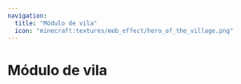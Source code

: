 ```yaml
---
navigation:
  title: "Módulo de vila"
  icon: "minecraft:textures/mob_effect/hero_of_the_village.png"
---
```


# Módulo de vila

<SubPages />